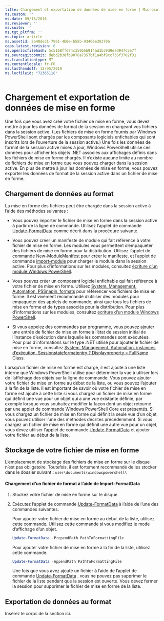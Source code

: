 ```yaml
---
title: Chargement et exportation de données de mise en forme | Microsoft Docs
ms.custom: ''
ms.date: 09/13/2016
ms.reviewer: ''
ms.suite: ''
ms.tgt_pltfrm: ''
ms.topic: article
ms.assetid: 2a48de31-7961-4b0e-b58b-93466e38370b
caps.latest.revision: 6
ms.openlocfilehash: 5c5168ffd74c15066b914ad1b39d9ead947c5e7f
ms.sourcegitcommit: debd2b38fb8070a7357bf1a4bf9cc736f3702f31
ms.translationtype: MT
ms.contentlocale: fr-FR
ms.lasthandoff: 12/05/2019
ms.locfileid: "72365118"
---
```

# <a name="loading-and-exporting-formatting-data"></a>Chargement et exportation de données de mise en forme

Une fois que vous avez créé votre fichier de mise en forme, vous devez mettre à jour les données de format de la session en chargeant vos fichiers dans la session active. (Les fichiers de mise en forme fournis par Windows PowerShell sont chargés par les composants logiciels enfichables qui sont inscrits lors de l’ouverture de la session active.) Une fois les données de format de la session active mises à jour, Windows PowerShell utilise ces données pour afficher les objets .NET associés aux affichages définis dans les fichiers de mise en forme chargés. Il n’existe aucune limite au nombre de fichiers de mise en forme que vous pouvez charger dans la session active. En plus de mettre à jour les données de mise en forme, vous pouvez exporter les données de format de la session active dans un fichier de mise en forme.

## <a name="loading-format-data"></a>Chargement de données au format

La mise en forme des fichiers peut être chargée dans la session active à l’aide des méthodes suivantes :

- Vous pouvez importer le fichier de mise en forme dans la session active à partir de la ligne de commande. Utilisez l’applet de commande [Update-FormatData](/powershell/module/Microsoft.PowerShell.Utility/Update-FormatData) comme décrit dans la procédure suivante.

- Vous pouvez créer un manifeste de module qui fait référence à votre fichier de mise en forme. Les modules vous permettent d’empaqueter des fichiers de mise en forme pour la distribution. Utilisez l’applet de commande [New-ModuleManifest](/powershell/module/Microsoft.PowerShell.Core/New-ModuleManifest) pour créer le manifeste, et l’applet de commande [import-module](/powershell/module/Microsoft.PowerShell.Core/Import-Module) pour charger le module dans la session active. Pour plus d’informations sur les modules, consultez [écriture d’un module Windows PowerShell](../module/writing-a-windows-powershell-module.md).

- Vous pouvez créer un composant logiciel enfichable qui fait référence à votre fichier de mise en forme. Utilisez [System. Management. Automation. PSSnapin. formats](/dotnet/api/System.Management.Automation.PSSnapIn.Formats) pour référencer vos fichiers de mise en forme. Il est vivement recommandé d’utiliser des modules pour empaqueter des applets de commande, ainsi que tous les fichiers de mise en forme et de types associés pour la distribution. Pour plus d’informations sur les modules, consultez [écriture d’un module Windows PowerShell](../module/writing-a-windows-powershell-module.md).

- Si vous appelez des commandes par programme, vous pouvez ajouter une entrée de fichier de mise en forme à l’état de session initial de l’instance d’exécution dans laquelle les commandes sont exécutées. Pour plus d’informations sur le type .NET utilisé pour ajouter le fichier de mise en forme, consultez [System. Management. Automation. instances d’exécution. Sessionstateformatentry ? Displayproperty = FullName](/dotnet/api/System.Management.Automation.Runspaces.SessionStateFormatEntry) Class.

Lorsqu’un fichier de mise en forme est chargé, il est ajouté à une liste interne que Windows PowerShell utilise pour déterminer la vue à utiliser lors de l’affichage des objets sur la ligne de commande. Vous pouvez ajouter votre fichier de mise en forme au début de la liste, ou vous pouvez l’ajouter à la fin de la liste. Il est important de savoir où votre fichier de mise en forme est ajouté à cette liste si vous chargez un fichier de mise en forme qui définit une vue pour un objet qui a une vue existante définie, par exemple lorsque vous souhaitez modifier la façon dont un objet retourné par une applet de commande Windows PowerShell Core est  présentés. Si vous chargez un fichier de mise en forme qui définit la seule vue d’un objet, vous pouvez utiliser l’une des méthodes décrites précédemment.  Si vous chargez un fichier de mise en forme qui définit une autre vue pour un objet, vous devez utiliser l’applet de commande [Update-FormatData](/powershell/module/Microsoft.PowerShell.Utility/Update-FormatData) et ajouter votre fichier au début de la liste.

## <a name="storing-your-formatting-file"></a>Stockage de votre fichier de mise en forme

L’emplacement de stockage des fichiers de mise en forme sur le disque n’est pas obligatoire. Toutefois, il est fortement recommandé de les stocker dans le dossier suivant : `user\documents\windowspowershell\`

#### <a name="loading-a-format-file-using-import-formatdata"></a>Chargement d’un fichier de format à l’aide de Import-FormatData

1. Stockez votre fichier de mise en forme sur le disque.

2. Exécutez l’applet de commande [Update-FormatData](/powershell/module/Microsoft.PowerShell.Utility/Update-FormatData) à l’aide de l’une des commandes suivantes.

   Pour ajouter votre fichier de mise en forme au début de la liste, utilisez cette commande. Utilisez cette commande si vous modifiez le mode d’affichage d’un objet.

   ```powershell
   Update-FormatData -PrependPath PathToFormattingFile
   ```

   Pour ajouter votre fichier de mise en forme à la fin de la liste, utilisez cette commande.

   ```powershell
   Update-FormatData -AppendPath PathToFormattingFile
   ```

   Une fois que vous avez ajouté un fichier à l’aide de l’applet de commande [Update-FormatData](/powershell/module/Microsoft.PowerShell.Utility/Update-FormatData) , vous ne pouvez pas supprimer le fichier de la liste pendant que la session est ouverte. Vous devez fermer la session pour supprimer le fichier de mise en forme de la liste.

## <a name="exporting-format-data"></a>Exportation de données au format

Insérez le corps de la section ici.
